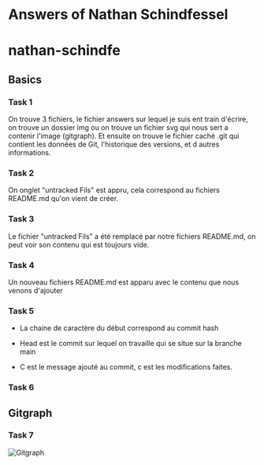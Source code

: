 # Answers of Nathan Schindfessel

# nathan-schindfe

## Basics

### Task 1

 On trouve 3 fichiers, le fichier answers sur lequel je suis ent train d'écrire, on trouve un  dossier img ou on trouve un fichier svg qui nous sert a contenir l'image (gitgraph). Et ensuite on trouve le fichier caché .git qui contient les données de Git, l'historique des versions, et d autres informations.

### Task 2

On onglet "untracked Fils" est appru, cela correspond au fichiers README.md qu'on vient de créer.

### Task 3

Le fichier "untracked Fils" a été remplacé par notre fichiers README.md, on peut voir son contenu qui est toujours vide.

### Task 4

Un nouveau fichiers README.md est apparu avec le contenu que nous venons d'ajouter

### Task 5

- La chaine de caractère du début correspond au commit hash

- Head est le commit sur lequel on travaille qui se situe sur la branche main

- C est le message ajouté au commit, c est les modifications faites.

### Task 6

## Gitgraph

### Task 7

![Gitgraph](img/gitgraph.svg)